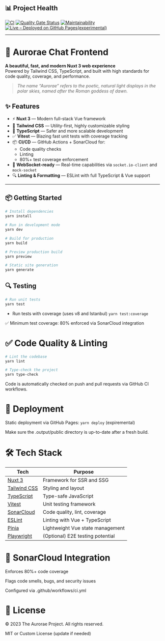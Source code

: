 ## 📊 Project Health

[![CI](https://github.com/VelimirMueller/aurorae_chat_frontend/actions/workflows/node.js.yml/badge.svg)](https://github.com/VelimirMueller/aurorae_chat_frontend/actions)
[![Quality Gate Status](https://sonarcloud.io/api/project_badges/measure?project=VelimirMueller_aurorae_chat_frontend&metric=alert_status)](https://sonarcloud.io/summary/new_code?id=VelimirMueller_aurorae_chat_frontend)
[![Maintainability](https://sonarcloud.io/api/project_badges/measure?project=VelimirMueller_aurorae_chat_frontend&metric=sqale_rating)](https://sonarcloud.io/summary/new_code?id=VelimirMueller_aurorae_chat_frontend)
[![Live – Deployed on GitHub Pages(experimental)](https://img.shields.io/badge/Live-GitHub%20Pages-blue?logo=github)](https://velimirmueller.github.io/aurorae_chat_frontend/)

---

# 🌌 Aurorae Chat Frontend

**A beautiful, fast, and modern Nuxt 3 web experience**  
Powered by Tailwind CSS, TypeScript, and built with high standards for code quality, coverage, and performance.


> _The name “Aurorae” refers to the poetic, natural light displays in the polar skies, named after the Roman goddess of dawn._

## ✨ Features

- ⚡ **Nuxt 3** — Modern full-stack Vue framework
- 🎨 **Tailwind CSS** — Utility-first, highly customizable styling
- 🧠 **TypeScript** — Safer and more scalable development
- ✅ **Vitest** — Blazing fast unit tests with coverage tracking
- 📦 **CI/CD** — GitHub Actions + SonarCloud for:
  - Code quality checks
  - Linting
  - 80%+ test coverage enforcement
- 💬 **WebSocket-ready** — Real-time capabilities via `socket.io-client` and `mock-socket`
- 🔍 **Linting & Formatting** — ESLint with full TypeScript & Vue support

---

## 📦 Getting Started

```bash
# Install dependencies
yarn install

# Run in development mode
yarn dev

# Build for production
yarn build

# Preview production build
yarn preview

# Static site generation
yarn generate
```

## 🔍 Testing

```bash
# Run unit tests 
yarn test
```
- Run tests with coverage (uses v8 and Istanbul) `yarn test:coverage`

✅ Minimum test coverage: 80% enforced via SonarCloud integration

# ✅ Code Quality & Linting

```bash
# Lint the codebase
yarn lint

# Type-check the project
yarn type-check
```
Code is automatically checked on push and pull requests via GitHub CI workflows.

# 🚀 Deployment

Static deployment via GitHub Pages: `yarn deploy` (expiremental)

Make sure the .output/public directory is up-to-date after a fresh build.

# 🛠 Tech Stack

| Tech                                          | Purpose                          |
| --------------------------------------------- | -------------------------------- |
| [Nuxt 3](https://nuxt.com)                    | Framework for SSR and SSG        |
| [Tailwind CSS](https://tailwindcss.com)       | Styling and layout               |
| [TypeScript](https://www.typescriptlang.org/) | Type-safe JavaScript             |
| [Vitest](https://vitest.dev)                  | Unit testing framework           |
| [SonarCloud](https://sonarcloud.io/)          | Code quality, lint, coverage     |
| [ESLint](https://eslint.org/)                 | Linting with Vue + TypeScript    |
| [Pinia](https://pinia.vuejs.org/)             | Lightweight Vue state management |
| [Playwright](https://playwright.dev/)         | (Optional) E2E testing potential |

# 🔐 SonarCloud Integration

Enforces 80%+ code coverage

Flags code smells, bugs, and security issues

Configured via .github/workflows/ci.yml

# 💬 License 

© 2023 The Aurorae Project. All rights reserved.

MIT or Custom License (update if needed)
